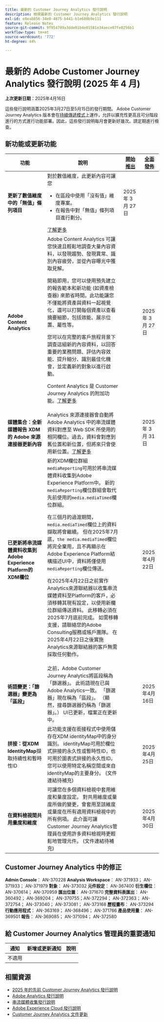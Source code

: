 ```yaml
---
title: 最新的 Customer Journey Analytics 發行說明
description: 檢視最新的 Customer Journey Analytics 發行說明
exl-id: e8eab856-34e0-4875-b441-b1e680b9e111
feature: Release Notes
source-git-commit: 9f954709a3dde01b4e01581e34aece07fe0256b1
workflow-type: tm+mt
source-wordcount: '772'
ht-degree: 44%

---
```


# 最新的 Adobe Customer Journey Analytics 發行說明 (2025 年 4 月)

**上次更新日期**：2025年4月16日

這些發行說明涵蓋2025年3月27日至5月15日的發行期間。 Adobe Customer Journey Analytics 版本會在[持續傳遞模式](releases.md)上運作，允許以擴充性更高且可分階段進行的方式進行功能部署。因此，這些發行說明每月會更新好幾次。請定期進行檢查。

## 新功能或更新功能

| 功能 | 說明 | [開始推出](releases.md) | [全面發佈](releases.md) |
| ----------- | ---------- | ------- | ---- |
| **更新了數值維度中的「無值」條列項目** | 對於數值維度，此更新內容可讓您<ul><li>在區段中使用「沒有值」維度專案。</li><li>在報告中對「無值」條列項目進行劃分。</li></ul> [了解更多](https://experienceleague.adobe.com/en/docs/analytics-platform/using/cja-dataviews/component-settings/no-value-options#numeric) | 2025 年 3 月 27 日 |
| **Adobe Content Analytics** | Adobe Content Analytics 可讓您快速且輕鬆地調查大量內容資料，以發現趨勢、發現異常、識別內容疲勞，並從內容曝光中獲取見解。<p>開箱即用，您可以使用預先建立的報告範本和新功能 (如資產檢查器) 來節省時間。此功能讓您不僅能將資產與資料一起視覺化，還可以打開每個資產以查看摘要細節，包括效能、展示位置、屬性等。<p>您可以在完整的客戶旅程背景下調查這組新的內容資料，以回答重要的業務問題、評估內容效能、提升細分、識別最佳化機會，並定義新的對象以進行啟動。<p>Content Analytics 是 Customer Journey Analytics 的附加功能。[了解更多](https://experienceleague.adobe.com/zh-hant/docs/analytics-platform/using/content-analytics/content-analytics) |  | 2025 年 3 月 27 日 |
| **媒體集合：全新媒體報告 XDM 的 Adobe 來源連接器更新內容** | Analytics 來源連接器會自動將 Adobe Analytics 中的串流媒體資料對應至 Web SDK 所使用的相同欄位。過去，資料會對應到舊位置和新位置，但將來只會使用新位置。[了解更多](https://experienceleague.adobe.com/zh-hant/docs/analytics/implementation/aep-edge/xdm-var-mapping) |  | 2025 年 3 月 31 日 |
| **已更新將串流媒體資料收集到Adobe Experience Platform的XDM欄位** | 新的XDM欄位群組`mediaReporting`可用於將串流媒體資料收集到Adobe Experience Platform中。 新的`mediaReporting`欄位群組會取代先前使用的`media.mediaTimed`欄位群組。<p>在三個月的過渡期間，`media.mediaTimed`欄位上的資料擷取將會繼續。 但在2025年7月底，`the media.mediaTimed`欄位將完全棄用，且不再顯示在Adobe Experience Platform結構描述UI中，資料將僅使用`mediaReporting`欄位傳送。<p>在2025年4月22日之前實作Analytics來源聯結器以收集串流媒體資料至Platform的客戶，必須移轉其現有設定，以使用新欄位群組傳送資料。 此移轉必須在2025年7月底前完成。 如需移轉支援，請聯絡您的Adobe Consulting服務或帳戶團隊。 在2025年4月22日之後實施Analytics來源聯結器的客戶無需採取任何動作。 |  | 2025年4月22日 |
| **術語變更：「篩選器」變更為「區段」** | 之前，Adobe Customer Journey Analytics將區段稱為「篩選器」。 此術語現在已與Adobe Analytics一致。 「篩選器」現在稱為「區段」。 （顯然，搜尋篩選器仍稱為「篩選器」。） UI已更新，檔案正在更新中。 |  | 2025年4月16日 |
| **拼接：從XDM IdentityMap**&#x200B;擷取持續性和暫時性ID | 此功能支援在銜接程式中使用儲存在XDM identityMap中的身分識別。 identityMap可用於欄位式拚接的永久性或暫時性ID，也可用於圖表式拚接的永久性ID。  您可以使用特定名稱空間或來自identityMap的主要身分。 (文件連結待補充) |  | 2025年4月25日 |
| **在資料檢視間共用量度和維度** | 可讓您在多個資料檢視中套用維度和量度設定。 對共用維度或量度所做的變更，會套用至該維度或量度在所有適用資料檢視中的所有例項。 此介面可讓Customer Journey Analytics管理員在使用許多資料檢視時更輕鬆地管理元件。 (文件連結待補充) |  | 2025年4月30日 |


## Customer Journey Analytics 中的修正

**Admin Console**： AN-370228
**Analysis Workspace**： AN-371933； AN- 371933； AN-371979
**對象**： AN-373032
**元件設定**： AN-367400
**衍生欄位**： AN-370614； AN-370959
**匯出位置**： AN-371670
**完整資料表匯出**： AN-360492； AN-369204； AN-370755；AN-372294； AN-372363； AN-372754； AN-373040； AN-373081； AN-373168
**歷程畫布**： AN-373294
**行動應用程式**： AN-363169； AN-368496； AN-371766
**產品使用量**： AN-369501
**報告**： AN-369085； AN-371094； AN-372580


## 給 Customer Journey Analytics 管理員的重要通知

| 通知 | 新增或更新通知 | 說明 |
| --- | --- | --- |
| 不適用 | | |

## 相關資源

* [2025 年的先前 Customer Journey Analytics 發行說明](/help/release-notes/2025.md)
* [Adobe Analytics 發行說明](https://experienceleague.adobe.com/docs/analytics/release-notes/latest.html?lang=zh-hant)
* [串流媒體收集發行說明](https://experienceleague.adobe.com/docs/media-analytics/using/additional-resources/release-notes.html?lang=zh-hant)
* [Adobe Experience Cloud 發行說明](https://experienceleague.adobe.com/docs/release-notes/experience-cloud/current.html?lang=zh-hant)
* [Customer Journey Analytics 文件更新](/help/release-notes/doc-changes.md)
